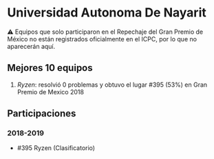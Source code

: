 # Universidad Autonoma De Nayarit

:warning: Equipos que solo participaron en el Repechaje del Gran Premio de México no están registrados oficialmente en el ICPC, por lo que no aparecerán aquí.

## Mejores 10 equipos

1. _Ryzen_: resolvió 0 problemas y obtuvo el lugar #395 (53%) en Gran Premio de Mexico 2018

## Participaciones

### 2018-2019

- #395 Ryzen (Clasificatorio)




